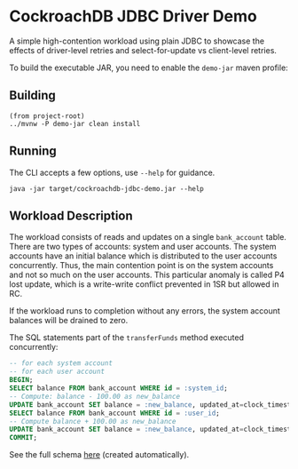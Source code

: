 # CockroachDB JDBC Driver Demo

A simple high-contention workload using plain JDBC to showcase the effects 
of driver-level retries and select-for-update vs client-level retries. 

To build the executable JAR, you need to enable the `demo-jar` maven profile:

## Building

```shell
(from project-root)
../mvnw -P demo-jar clean install
```

## Running

The CLI accepts a few options, use `--help` for guidance. 

```shell
java -jar target/cockroachdb-jdbc-demo.jar --help  
```

## Workload Description

The workload consists of reads and updates on a single `bank_account` table. 
There are two types of accounts: system and user accounts. The system accounts 
have an initial balance which is distributed to the user accounts concurrently. 
Thus, the main contention point is on the system accounts and not so much on 
the user accounts. This particular anomaly is called P4 lost update, which is
a write-write conflict prevented in 1SR but allowed in RC.

If the workload runs to completion without any errors, the system account balances 
will be drained to zero.

The SQL statements part of the `transferFunds` method executed concurrently:

```sql
-- for each system account 
-- for each user account 
BEGIN;
SELECT balance FROM bank_account WHERE id = :system_id;
-- Compute: balance - 100.00 as new_balance
UPDATE bank_account SET balance = :new_balance, updated_at=clock_timestamp() WHERE id = :system_id;
SELECT balance FROM bank_account WHERE id = :user_id;
-- Compute balance + 100.00 as new_balance
UPDATE bank_account SET balance = :new_balance, updated_at=clock_timestamp() WHERE id = :user_id;
COMMIT;
```

See the full schema [here](src/main/resources/db/create.sql) (created automatically).